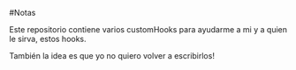 
#Notas

Este repositorio contiene varios customHooks para ayudarme a mi y a quien le sirva, estos hooks.

También la idea es que yo no quiero volver a escribirlos!